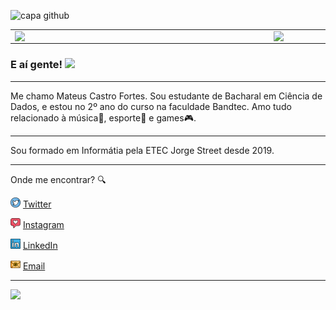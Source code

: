 ![capa github](https://github.com/mateus-castro/leticiadasilva/blob/main/images/capa_git_castro.png)  

<center>
  <table>
    <tr>
        <td><img width="400px" align="left" src="https://github-readme-stats.vercel.app/api/top-langs/?username=mateus-castro&hide=html&layout=compact&theme=buefy" /></td>
        <td><img width="495px" align="left" src="https://github-readme-stats.vercel.app/api?username=mateus-castro&theme=buefy"/></td>
    </tr>   
  </table>
</center>  


### E aí gente! <img src="https://github.com/leticiadasilva/leticiadasilva/blob/main/images/Hi.gif" width="30px">

---

Me chamo Mateus Castro Fortes. Sou estudante de Bacharal em Ciência de Dados, e estou no 2º ano do curso na faculdade Bandtec. 
Amo tudo relacionado à música:musical_note:, esporte:basketball: e games:video_game:. 

---

Sou formado em Informátia pela ETEC Jorge Street desde 2019.  

---

Onde me encontrar? :mag:  

<a href="https://twitter.com/teukastro"><img src="https://github.com/mateus-castro/mateus-castro/blob/main/images/twitter.png" width="16"></img></a> [Twitter](https://twitter.com/teukastro)   

<a href="https://www.instagram.com/o.teu.castro/"><img src="https://github.com/mateus-castro/mateus-castro/blob/main/images/instagram.png" width="16"></img></a> [Instagram](https://www.instagram.com/o.teu.castro)  

<a href="https://www.linkedin.com/in/mateuscastrofortes"><img src="https://github.com/mateus-castro/mateus-castro/blob/main/images/linkedin.png" width="16"></img></a> [LinkedIn](https://www.linkedin.com/in/mateuscastrofortes)  

<a href="mailto:mateus.fortes@bandtec.com.br"><img src="https://github.com/mateus-castro/mateus-castro/blob/main/images/email.png" width="16"></img></a> [Email](mailto:mateus.fortes@bandtec.com.br)  

---  

![](https://komarev.com/ghpvc/?username=leticiadasilva&color=blue&style=flat)

